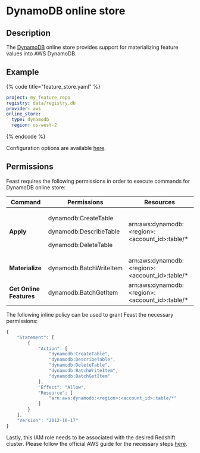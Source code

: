 # DynamoDB online store

## Description

The [DynamoDB](https://aws.amazon.com/dynamodb/) online store provides support for materializing feature values into AWS DynamoDB.

## Example

{% code title="feature_store.yaml" %}
```yaml
project: my_feature_repo
registry: data/registry.db
provider: aws
online_store:
  type: dynamodb
  region: us-west-2
```
{% endcode %}

Configuration options are available [here](https://github.com/feast-dev/feast/blob/17bfa6118d6658d2bff53d7de8e2ccef5681714d/sdk/python/feast/infra/online_stores/dynamodb.py#L36).

## Permissions

Feast requires the following permissions in order to execute commands for DynamoDB online store:

| **Command**             | Permissions                                                                         | Resources                                         |
| ----------------------- | ----------------------------------------------------------------------------------- | ------------------------------------------------- |
| **Apply**               | <p>dynamodb:CreateTable</p><p>dynamodb:DescribeTable</p><p>dynamodb:DeleteTable</p> | arn:aws:dynamodb:\<region>:\<account_id>:table/\* |
| **Materialize**         | dynamodb.BatchWriteItem                                                             | arn:aws:dynamodb:\<region>:\<account_id>:table/\* |
| **Get Online Features** | dynamodb.BatchGetItem                                                                    | arn:aws:dynamodb:\<region>:\<account_id>:table/\* |

The following inline policy can be used to grant Feast the necessary permissions:

```javascript
{
    "Statement": [
        {
            "Action": [
                "dynamodb:CreateTable",
                "dynamodb:DescribeTable",
                "dynamodb:DeleteTable",
                "dynamodb:BatchWriteItem",
                "dynamodb:BatchGetItem"
            ],
            "Effect": "Allow",
            "Resource": [
                "arn:aws:dynamodb:<region>:<account_id>:table/*"
            ]
        }
    ],
    "Version": "2012-10-17"
}
```

Lastly, this IAM role needs to be associated with the desired Redshift cluster. Please follow the official AWS guide for the necessary steps [here](https://docs.aws.amazon.com/redshift/latest/dg/c-getting-started-using-spectrum-add-role.html).

